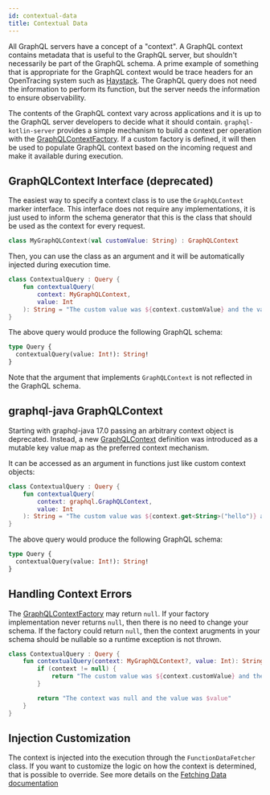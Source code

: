 ```yaml
---
id: contextual-data
title: Contextual Data
---
```


All GraphQL servers have a concept of a "context". A GraphQL context contains metadata that is useful to the GraphQL
server, but shouldn't necessarily be part of the GraphQL schema. A prime example of something that is appropriate
for the GraphQL context would be trace headers for an OpenTracing system such as
[Haystack](https://expediadotcom.github.io/haystack). The GraphQL query does not need the information to perform
its function, but the server needs the information to ensure observability.

The contents of the GraphQL context vary across applications and it is up to the GraphQL server developers to decide
what it should contain. `graphql-kotlin-server` provides a simple mechanism to
build a context per operation with the [GraphQLContextFactory](../../server/graphql-context-factory.md).
If a custom factory is defined, it will then be used to populate GraphQL context based on the incoming request and make it available during execution.

## GraphQLContext Interface (deprecated)

The easiest way to specify a context class is to use the `GraphQLContext` marker interface. This interface does not require any implementations,
it is just used to inform the schema generator that this is the class that should be used as the context for every request.

```kotlin
class MyGraphQLContext(val customValue: String) : GraphQLContext
```

Then, you can use the class as an argument and it will be automatically injected during execution time.

```kotlin
class ContextualQuery : Query {
    fun contextualQuery(
        context: MyGraphQLContext,
        value: Int
    ): String = "The custom value was ${context.customValue} and the value was $value"
}
```

The above query would produce the following GraphQL schema:

```graphql
type Query {
  contextualQuery(value: Int!): String!
}
```

Note that the argument that implements `GraphQLContext` is not reflected in the GraphQL schema.

## graphql-java GraphQLContext

Starting with graphql-java 17.0 passing an arbitrary context object is deprecated. Instead,
a new [GraphQLContext](https://javadoc.io/doc/com.graphql-java/graphql-java/17.0/graphql/GraphQLContext.html) definition
was introduced as a mutable key value map as the preferred context mechanism.

It can be accessed as an argument in functions just like custom context objects:

```kotlin
class ContextualQuery : Query {
    fun contextualQuery(
        context: graphql.GraphQLContext,
        value: Int
    ): String = "The custom value was ${context.get<String>("hello")} and the value was $value"
}
```

The above query would produce the following GraphQL schema:

```graphql
type Query {
  contextualQuery(value: Int!): String!
}
```

## Handling Context Errors

The [GraphQLContextFactory](../../server/graphql-context-factory.md) may return `null`. If your factory implementation never returns `null`, then there is no need to change your schema.
If the factory could return `null`, then the context arugments in your schema should be nullable so a runtime exception is not thrown.

```kotlin
class ContextualQuery : Query {
    fun contextualQuery(context: MyGraphQLContext?, value: Int): String {
        if (context != null) {
            return "The custom value was ${context.customValue} and the value was $value"
        }

        return "The context was null and the value was $value"
    }
}
```

## Injection Customization

The context is injected into the execution through the `FunctionDataFetcher` class.
If you want to customize the logic on how the context is determined, that is possible to override.
See more details on the [Fetching Data documentation](./fetching-data.md)
